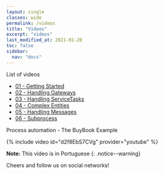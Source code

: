 ```yaml
---
layout: single
classes: wide
permalink: /videos
title: "Videos"
excerpt: "videos"
last_modified_at: 2021-01-20
toc: false
sidebar:
  nav: "docs"
---
```


List of videos

- [01 - Getting Started](/pap-documentation/videos/part01)
- [02 - Handling Gateways](/pap-documentation/videos/part02)
- [03 - Handling ServiceTasks](/pap-documentation/videos/part03)
- [04 - Complex Entities](/pap-documentation/videos/part04)
- [05 - Handling Messages](/pap-documentation/videos/part05)
- [06 - Subprocess](/pap-documentation/videos/part06)


Process automation - The BuyBook Example

{% include video id="d2f8EbS7CVg" provider="youtube" %}



**Note:** This video is in Portuguese
{: .notice--warning}

Cheers and follow us on social networks!
